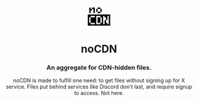 <p align="center">
  <a href="https://nocdn.rip/">
    <img alt="noCDN" src="https://raw.githubusercontent.com/vrnavi/noCDN/master/static/noCDN.png" width="60">
  </a>
</p>

<h1 align="center">
  noCDN
</h1>

<h3 align="center">
  An aggregate for CDN-hidden files.
</h3>

<p align="center">
  noCDN is made to fulfill one need: to get files without signing up for X service. Files put behind services like Discord don't last, and require signup to access. Not here.
</p>
